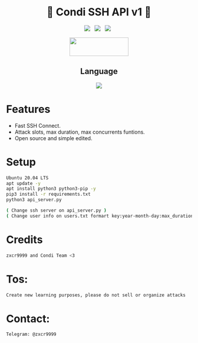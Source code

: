 <div align=center>
 
# 🚀 Condi SSH API v1 🚀

<p>
 <img src="https://img.shields.io/github/stars/hoaan1995/API-SSH?color=%23DF0067&style=for-the-badge"/> &nbsp;
 <img src="https://img.shields.io/github/forks/hoaan1995/API-SSH?color=%239999FF&style=for-the-badge"/> &nbsp;
 <img src="https://img.shields.io/github/license/hoaan1995/API-SSH?color=%23E8E8E8&style=for-the-badge"/> &nbsp;
 
</p>
  
<p align="center">  <a href="https://t.me/realzer0hub"><img width="160" height="50" src="https://i.imgur.com/N7AK7XY.png"></a></p>
 
## Language</br>

 <img src="https://img.shields.io/badge/Python-FFDD00?style=for-the-badge&logo=python&logoColor=blue"/>
 </div>

# Features
- Fast SSH Connect.
- Attack slots, max duration, max concurrents funtions.
- Open source and simple edited.

# Setup
```sh
Ubuntu 20.04 LTS
apt update -y
apt install python3 python3-pip -y
pip3 install -r requirements.txt
python3 api_server.py

( Change ssh server on api_server.py )
( Change user info on users.txt formart key:year-month-day:max_duration:max_concurrents )
```

# Credits
```sh
zxcr9999 and Condi Team <3
```

# Tos:
```sh
Create new learning purposes, please do not sell or organize attacks
```

# Contact:
```sh
Telegram: @zxcr9999
```
